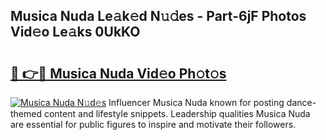 ## Musica Nuda Le𝚊k𝚎d N𝚞𝚍es - Part-6jF Photos Vid𝚎o Le𝚊ks 0UkKO

# <h2><a href="http://fbcry4.evod.top/?m=Musica+Nuda">🔗 👉🔴 Musica Nuda Vid𝚎o Ph𝚘t𝚘s</a></h2>

[![Musica Nuda N𝚞d𝚎s](https://i.imgur.com/8V9OHl7.gif)](http://fbcry4.evod.top/?m=Musica+Nuda)
Influencer Musica Nuda known for posting dance-themed content and lifestyle snippets. Leadership qualities Musica Nuda are essential for public figures to inspire and motivate their followers. 
